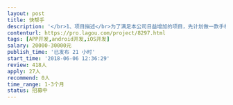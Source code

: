 ```yaml
---                
layout: post       
title: 快帮手           
description: '</br>1、项目描述</br>为了满足本公司日益增加的项目，先计划做一款手机app，分流人工派单的压力。工人可以通过app浏览并下单公司发布的项目，公司通过app给工人派发薪酬。</br>2、主要功能点</br>项目信息，浏览项目，确认下单项目，项目列表，支付功能，消息通知和推送，登录注册。</br>3、可参考产品</br>大鲲app，这款就是我们预期的产品。</br>4、人员要求</br>有一定app制作经验</br>'     
contenturl: https://pro.lagou.com/project/8297.html      
tags: [APP开发,android开发,iOS开发]            
salary: 20000-30000元          
publish_time: '已发布 21 小时'         
start_time: '2018-06-06 12:36:29'           
review: 418人                   
apply: 27人                   
recommend: 0人                   
time_range: 1-3个月              
status: 招募中                  
---                 
```


